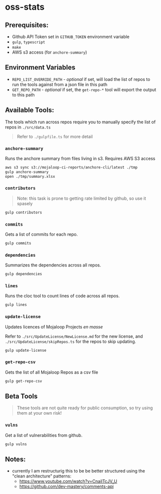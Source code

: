 # oss-stats


## Prerequisites:

- Github API Token set in `GITHUB_TOKEN` environment variable
- `gulp`, `typescript`
- `make`
- AWS s3 access (for `anchore-summary`)


## Environment Variables

- `REPO_LIST_OVERRIDE_PATH` - _optional_ if set, will load the list of repos to run the tools against from a json file in this path
- `GET_REPO_PATH` - _optional_ if set, the `get-repo-*` tool will export the output to this path

## Available Tools:

The tools which run across repos require you to manually specify the list of repos in `./src/data.ts`

> Refer to `./gulpfile.ts` for more detail

### `anchore-summary`

Runs the anchore summary from files living in s3. Requires AWS S3 access

```bash
aws s3 sync s3://mojaloop-ci-reports/anchore-cli/latest ./tmp
gulp anchore-summary
open ./tmp/summary.xlsx
```

### `contributors`
> Note: this task is prone to getting rate limited by github, so use it spasely
```bash
gulp contributors
```

### `commits`

Gets a list of commits for each repo.

```bash
gulp commits
```

### `dependencies`

Summarizes the dependencies across all repos.

```bash
gulp dependencies
```

### `lines`

Runs the cloc tool to count lines of code across all repos.

```bash
gulp lines
```

### `update-license`

Updates licences of Mojaloop Projects _en masse_

Refer to `./src/UpdateLicense/NewLicense.md` for the new license, and `./src/UpdateLicense/skipRepos.ts` for the repos to skip updating.

```bash
gulp update-license
```


### `get-repo-csv`

Gets the list of all Mojaloop Repos as a csv file
```bash
gulp get-repo-csv
```

## Beta Tools
> These tools are not quite ready for public consumption, so try using them at your own risk!

### `vulns`

Get a list of vulnerabilities from github.

```bash
gulp vulns
```

## Notes:

- currently I am restructurig this to be be better structured using the "clean architecture" patterns:
  - https://www.youtube.com/watch?v=CnailTcJV_U
  - https://github.com/dev-mastery/comments-api